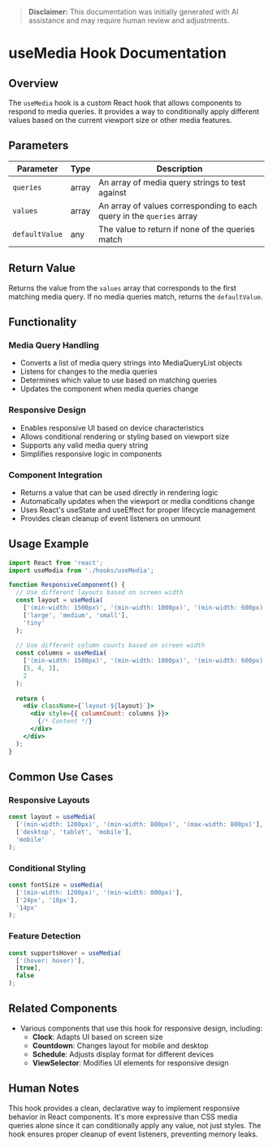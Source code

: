 > **Disclaimer:** This documentation was initially generated with AI assistance and may require human review and adjustments.

# useMedia Hook Documentation

## Overview
The `useMedia` hook is a custom React hook that allows components to respond to media queries. It provides a way to conditionally apply different values based on the current viewport size or other media features.

## Parameters

| Parameter | Type | Description |
|-----------|------|-------------|
| `queries` | array | An array of media query strings to test against |
| `values` | array | An array of values corresponding to each query in the `queries` array |
| `defaultValue` | any | The value to return if none of the queries match |

## Return Value

Returns the value from the `values` array that corresponds to the first matching media query. If no media queries match, returns the `defaultValue`.

## Functionality

### Media Query Handling
- Converts a list of media query strings into MediaQueryList objects
- Listens for changes to the media queries
- Determines which value to use based on matching queries
- Updates the component when media queries change

### Responsive Design
- Enables responsive UI based on device characteristics
- Allows conditional rendering or styling based on viewport size
- Supports any valid media query string
- Simplifies responsive logic in components

### Component Integration
- Returns a value that can be used directly in rendering logic
- Automatically updates when the viewport or media conditions change
- Uses React's useState and useEffect for proper lifecycle management
- Provides clean cleanup of event listeners on unmount

## Usage Example

```jsx
import React from 'react';
import useMedia from './hooks/useMedia';

function ResponsiveComponent() {
  // Use different layouts based on screen width
  const layout = useMedia(
    ['(min-width: 1500px)', '(min-width: 1000px)', '(min-width: 600px)'],
    ['large', 'medium', 'small'],
    'tiny'
  );
  
  // Use different column counts based on screen width
  const columns = useMedia(
    ['(min-width: 1500px)', '(min-width: 1000px)', '(min-width: 600px)'],
    [5, 4, 3],
    2
  );
  
  return (
    <div className={`layout-${layout}`}>
      <div style={{ columnCount: columns }}>
        {/* Content */}
      </div>
    </div>
  );
}
```

## Common Use Cases

### Responsive Layouts
```jsx
const layout = useMedia(
  ['(min-width: 1200px)', '(min-width: 800px)', '(max-width: 800px)'],
  ['desktop', 'tablet', 'mobile'],
  'mobile'
);
```

### Conditional Styling
```jsx
const fontSize = useMedia(
  ['(min-width: 1200px)', '(min-width: 800px)'],
  ['24px', '18px'],
  '14px'
);
```

### Feature Detection
```jsx
const supportsHover = useMedia(
  ['(hover: hover)'],
  [true],
  false
);
```

## Related Components

- Various components that use this hook for responsive design, including:
  - **Clock**: Adapts UI based on screen size
  - **Countdown**: Changes layout for mobile and desktop
  - **Schedule**: Adjusts display format for different devices
  - **ViewSelector**: Modifies UI elements for responsive design

## Human Notes

This hook provides a clean, declarative way to implement responsive behavior in React components. It's more expressive than CSS media queries alone since it can conditionally apply any value, not just styles. The hook ensures proper cleanup of event listeners, preventing memory leaks.
